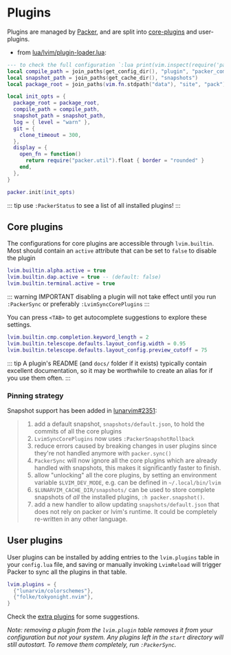 # Plugins

Plugins are managed by [Packer](https://github.com/wbthomason/packer.nvim), and are split into [core-plugins](./01-core-plugins-list.md) and user-plugins.

- from [lua/lvim/plugin-loader.lua](https://github.com/lunarvim/lunarvim/blob/10c7753d8e6f572974f9b9e0d0d8631cd13e60ea/lua/lvim/plugin-loader.lua):

```lua
--- to check the full configuration `:lua print(vim.inspect(require('packer').config))`
local compile_path = join_paths(get_config_dir(), "plugin", "packer_compiled.lua")
local snapshot_path = join_paths(get_cache_dir(), "snapshots")
local package_root = join_paths(vim.fn.stdpath("data"), "site", "pack")

local init_opts = {
  package_root = package_root,
  compile_path = compile_path,
  snapshot_path = snapshot_path,
  log = { level = "warn" },
  git = {
    clone_timeout = 300,
  },
  display = {
    open_fn = function()
      return require("packer.util").float { border = "rounded" }
    end,
  },
}

packer.init(init_opts)
```

::: tip
use `:PackerStatus` to see a list of all installed plugins!
:::

## Core plugins

The configurations for core plugins are accessible through `lvim.builtin`. Most should contain an `active` attribute that can be set to `false` to disable the plugin

```lua
lvim.builtin.alpha.active = true
lvim.builtin.dap.active = true -- (default: false)
lvim.builtin.terminal.active = true
```
::: warning IMPORTANT
disabling a plugin will not take effect until you run `:PackerSync` or preferably `:LvimSyncCorePlugins`
:::

You can press `<TAB>` to get autocomplete suggestions to explore these settings.

```lua
lvim.builtin.cmp.completion.keyword_length = 2
lvim.builtin.telescope.defaults.layout_config.width = 0.95
lvim.builtin.telescope.defaults.layout_config.preview_cutoff = 75
```

::: tip
A plugin's README (and `docs/` folder if it exists) typically contain excellent documentation, so it may be worthwhile to create an alias for if you use them often.
:::

### Pinning strategy

Snapshot support has been added in [lunarvim#2351](https://github.com/LunarVim/LunarVim/pull/2351):

> 1. add a default snapshot, `snapshots/default.json`, to hold the commits of all the core plugins
> 2. `LvimSyncCorePlugins` now uses `:PackerSnapshotRollback`
> 3. reduce errors caused by breaking changes in user plugins since they're not handled anymore with `packer.sync()`
> 4. `PackerSync` will now ignore all the core plugins which are already handled with snapshots, this makes it significantly faster to finish.
> 5. allow "unlocking" all the core plugins, by setting an environment variable `$LVIM_DEV_MODE`, e.g. can be defined in `~/.local/bin/lvim`
> 6. `$LUNARVIM_CACHE_DIR/snapshots/` can be used to store complete snapshots of _all_ the installed plugins, `:h packer.snapshot()`.
> 7. add a new handler to allow updating `snapshots/default.json` that does not rely on packer or lvim's runtime. It could be completely re-written in any other language.

## User plugins

User plugins can be installed by adding entries to the `lvim.plugins` table in your `config.lua` file, and saving or manually invoking `LvimReload` will trigger Packer to sync all the plugins in that table.

```lua
lvim.plugins = {
  {"lunarvim/colorschemes"},
  {"folke/tokyonight.nvim"},
}
```
Check the [extra plugins](./02-extra-plugins.md) for some suggestions.

_Note: removing a plugin from the `lvim.plugin` table removes it from your configuration but not your system. Any plugins left in the `start` directory will still autostart. To remove them completely, run `:PackerSync`._
